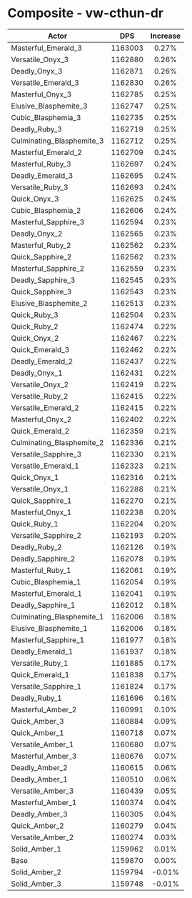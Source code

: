 # Composite - vw-cthun-dr
| Actor | DPS | Increase |
|---|:---:|:---:|
|Masterful_Emerald_3|1163003|0.27%|
|Versatile_Onyx_3|1162880|0.26%|
|Deadly_Onyx_3|1162871|0.26%|
|Versatile_Emerald_3|1162830|0.26%|
|Masterful_Onyx_3|1162785|0.25%|
|Elusive_Blasphemite_3|1162747|0.25%|
|Cubic_Blasphemia_3|1162735|0.25%|
|Deadly_Ruby_3|1162719|0.25%|
|Culminating_Blasphemite_3|1162712|0.25%|
|Masterful_Emerald_2|1162709|0.24%|
|Masterful_Ruby_3|1162697|0.24%|
|Deadly_Emerald_3|1162695|0.24%|
|Versatile_Ruby_3|1162693|0.24%|
|Quick_Onyx_3|1162625|0.24%|
|Cubic_Blasphemia_2|1162606|0.24%|
|Masterful_Sapphire_3|1162594|0.23%|
|Deadly_Onyx_2|1162565|0.23%|
|Masterful_Ruby_2|1162562|0.23%|
|Quick_Sapphire_2|1162562|0.23%|
|Masterful_Sapphire_2|1162559|0.23%|
|Deadly_Sapphire_3|1162545|0.23%|
|Quick_Sapphire_3|1162543|0.23%|
|Elusive_Blasphemite_2|1162513|0.23%|
|Quick_Ruby_3|1162504|0.23%|
|Quick_Ruby_2|1162474|0.22%|
|Quick_Onyx_2|1162467|0.22%|
|Quick_Emerald_3|1162462|0.22%|
|Deadly_Emerald_2|1162437|0.22%|
|Deadly_Onyx_1|1162431|0.22%|
|Versatile_Onyx_2|1162419|0.22%|
|Versatile_Ruby_2|1162415|0.22%|
|Versatile_Emerald_2|1162415|0.22%|
|Masterful_Onyx_2|1162402|0.22%|
|Quick_Emerald_2|1162359|0.21%|
|Culminating_Blasphemite_2|1162336|0.21%|
|Versatile_Sapphire_3|1162330|0.21%|
|Versatile_Emerald_1|1162323|0.21%|
|Quick_Onyx_1|1162316|0.21%|
|Versatile_Onyx_1|1162288|0.21%|
|Quick_Sapphire_1|1162270|0.21%|
|Masterful_Onyx_1|1162238|0.20%|
|Quick_Ruby_1|1162204|0.20%|
|Versatile_Sapphire_2|1162193|0.20%|
|Deadly_Ruby_2|1162126|0.19%|
|Deadly_Sapphire_2|1162078|0.19%|
|Masterful_Ruby_1|1162061|0.19%|
|Cubic_Blasphemia_1|1162054|0.19%|
|Masterful_Emerald_1|1162041|0.19%|
|Deadly_Sapphire_1|1162012|0.18%|
|Culminating_Blasphemite_1|1162006|0.18%|
|Elusive_Blasphemite_1|1162006|0.18%|
|Masterful_Sapphire_1|1161977|0.18%|
|Deadly_Emerald_1|1161937|0.18%|
|Versatile_Ruby_1|1161885|0.17%|
|Quick_Emerald_1|1161838|0.17%|
|Versatile_Sapphire_1|1161824|0.17%|
|Deadly_Ruby_1|1161696|0.16%|
|Masterful_Amber_2|1160991|0.10%|
|Quick_Amber_3|1160884|0.09%|
|Quick_Amber_1|1160718|0.07%|
|Versatile_Amber_1|1160680|0.07%|
|Masterful_Amber_3|1160676|0.07%|
|Deadly_Amber_2|1160615|0.06%|
|Deadly_Amber_1|1160510|0.06%|
|Versatile_Amber_3|1160439|0.05%|
|Masterful_Amber_1|1160374|0.04%|
|Deadly_Amber_3|1160305|0.04%|
|Quick_Amber_2|1160279|0.04%|
|Versatile_Amber_2|1160274|0.03%|
|Solid_Amber_1|1159962|0.01%|
|Base|1159870|0.00%|
|Solid_Amber_2|1159794|-0.01%|
|Solid_Amber_3|1159748|-0.01%|
